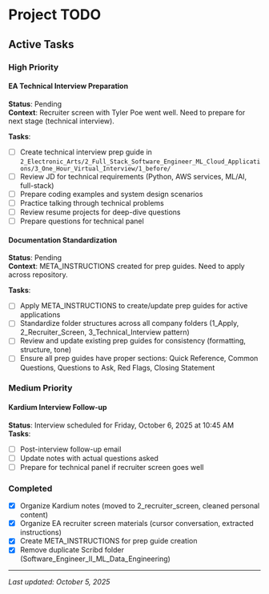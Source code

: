 # Project TODO

## Active Tasks

### High Priority

#### EA Technical Interview Preparation
**Status**: Pending  
**Context**: Recruiter screen with Tyler Poe went well. Need to prepare for next stage (technical interview).

**Tasks**:
- [ ] Create technical interview prep guide in `2_Electronic_Arts/2_Full_Stack_Software_Engineer_ML_Cloud_Applications/3_One_Hour_Virtual_Interview/1_before/`
- [ ] Review JD for technical requirements (Python, AWS services, ML/AI, full-stack)
- [ ] Prepare coding examples and system design scenarios
- [ ] Practice talking through technical problems
- [ ] Review resume projects for deep-dive questions
- [ ] Prepare questions for technical panel

#### Documentation Standardization
**Status**: Pending  
**Context**: META_INSTRUCTIONS created for prep guides. Need to apply across repository.

**Tasks**:
- [ ] Apply META_INSTRUCTIONS to create/update prep guides for active applications
- [ ] Standardize folder structures across all company folders (1_Apply, 2_Recruiter_Screen, 3_Technical_Interview pattern)
- [ ] Review and update existing prep guides for consistency (formatting, structure, tone)
- [ ] Ensure all prep guides have proper sections: Quick Reference, Common Questions, Questions to Ask, Red Flags, Closing Statement

### Medium Priority

#### Kardium Interview Follow-up
**Status**: Interview scheduled for Friday, October 6, 2025 at 10:45 AM  
**Tasks**:
- [ ] Post-interview follow-up email
- [ ] Update notes with actual questions asked
- [ ] Prepare for technical panel if recruiter screen goes well

### Completed
- [x] Organize Kardium notes (moved to 2_recruiter_screen, cleaned personal content)
- [x] Organize EA recruiter screen materials (cursor conversation, extracted instructions)
- [x] Create META_INSTRUCTIONS for prep guide creation
- [x] Remove duplicate Scribd folder (Software_Engineer_II_ML_Data_Engineering)

---

*Last updated: October 5, 2025*

